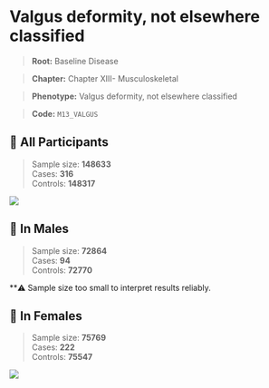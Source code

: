 # Valgus deformity, not elsewhere classified

> **Root:** Baseline Disease  

> **Chapter:** Chapter XIII- Musculoskeletal  

> **Phenotype:** Valgus deformity, not elsewhere classified  

> **Code:** `M13_VALGUS`

## 🧪 All Participants  
> Sample size: **148633**  
> Cases: **316**  
> Controls: **148317**
<img src="/Disease/Figures/ALL/Incidence/M13_VALGUS.png"/>
<CsvTable src="/Disease/Data/ALL/Incidence/COX_M13_VALGUS.csv" label="🔍 View full results" />

## 👨 In Males  
> Sample size: **72864**  
> Cases: **94**  
> Controls: **72770**

**⚠️ Sample size too small to interpret results reliably.


## 👩 In Females  
> Sample size: **75769**  
> Cases: **222**  
> Controls: **75547**
<img src="/Disease/Figures/Female/Incidence/M13_VALGUS.png"/>
<CsvTable src="/Disease/Data/Female/Incidence/COX_M13_VALGUS.csv" label="🔍 View full results" />
